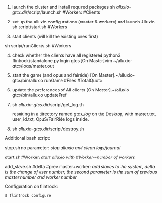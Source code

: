 1. launch the cluster and install required packages 
sh  *alluxio-gtcs.dir*/script/launch.sh #Workers #Clients

2. set up the alluxio configurations (master &  workers) and launch Alluxio
sh script/start.sh #Workers

3. start clients (will kill the existing ones first)

sh script/runClients.sh #Workers

4. check whether the clients have all registered
python3 flintrock/standalone.py login gtcs
[On Master]vim ~/alluxio-gtcs/logs/master.out

5. start the game (and opus and fairride)
[On Master].~/alluxio-gtcs/bin/alluxio runGame #Files #TotalQuota

6. update the preferences of All clients
[On Master].~/alluxio-gtcs/bin/alluxio updatePref


7. sh *alluxio-gtcs.dir*/script/get_log.sh

   resulting in a directory named *gtcs_log* on the Desktop, with master.txt, user_id.txt, OpuS/FairRide logs inside.

8. sh *alluxio-gtcs.dir*/script/destroy.sh




Additional bash script:

stop.sh no parameter: *stop alluxio and clean logs/journal*

start.sh #Worker: *start alluxio with #Worker--number of workers*

add_slave.sh #delta #prev master+worker: *add slaves to the system, delta is the change of user number, the second parameter is the sum of previous master number and worker number*



Configuration on flintrock:

```bash
$ flintrock configure
```



